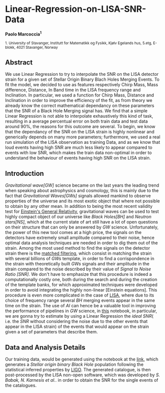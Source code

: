 # Linear-Regression-on-LISA-SNR-Data
**Paolo Marcoccia<sup>1</sup>**

<sub>1. University of Stavanger, Institutt for Matematikk og Fysikk, Kjølv Egelands hus, 5.etg, E-blokk, 4021 Stavanger, Norway </sub>   

## Abstract ##

We use Linear Regression to try to interpolate the SNR on the LISA detector strain for a given set of Stellar Origin Binary Blach Holes Merging Events.
To fit the model, we decided to use as features respectively Chirp Mass, Mass difference, Distance, In Band time in the LISA frequency range and Inclination.
In particular, we used a function for Chirp Mass, Distance and Inclination in order to improve the efficiency of the fit, as from theory we already know the correct mathematical dependancy on these parameters that the SNR of a Black Hole Merging signal has.
We find that a simple Linear Regression is not able to interpolate exhaustively this kind of task, resulting in a average percentual error on both train data and test data around 90%, the reasons for this outcome are several.
To begin, we know that the dependancy of the SNR on the LISA strain is highly nonlinear and generically depends on many more parameters;
furthermore, we used a real run simulation of the LISA observation as training Data, and as we know that loud events having high SNR are much less likely to appear compared to events with low SNR, which makes the train data non-optimal in order to understand the behaviour of events having high SNR on the LISA strain.

## Introduction ##

_Gravitational wave[GW]_ science became on the last years the leading trend when speaking about astrophysics and cosmology, this is mainly due to the fact that _Gravitational Waves[GWs]_ signals allowed mankind to observe properties of the universe and its most exotic object that where not possible to obtain by any other mean.
In addition to being the most recent validity test for [Einstein's General Relativity](https://arxiv.org/abs/1612.09309), gravitational waves can be used to test highly compact object of our universe like _Black Holes[BH]_ and _Neutron stars[NS]_, which at the current state of art still have a lot of open questions on their structure that can only be answered by _GW_ science.
Unfortunately, the power of this new tool comes at a high price, the signals on the detectors have extremely small amplitude compared to their noise, hence optimal data analysis techniques are needed in order to dig them out of the strain.
Among the most used method to find the signals on the detector strain there is the [matched filtering](https://arxiv.org/abs/gr-qc/9808076), which consist in matching the strain with several billions of _GWs_ template, in order to find a corrispondence in the strain with theoretically built _GWs_ signals and their amplitude in the strain compared to the noise described by their value of _Signal to Noise Ratio [SNR]_.
We don't have to emphasize that this procedure is indeed a computationally costly one, both during the search and during the creation of the template banks, for which approximated techniques were developed in order to avoid integrating the highly non-linear [Einstein equations].
This procedure is even more complicated in the case of [LISA](https://arxiv.org/abs/1702.00786), where due to its choice of frequency range several _BH_ merging events appear in the same time on the strain.
The use of _AI_ can hence be a valuable tool in improving the performance of pipelines in _GW_ science, in [this](https://github.com/KuZa91/Linear-Regressionon-LISA-SNR/blob/main/SNRLinearRegression.ipynb) notebook, in particular, we are gonna try to estimate by using a Linear Regression the _ideal SNR_( i.e. the _SNR_ without considering the noise due to the other events that appear in the LISA strain) of the events that would appear on the strain given a set of parameters that describe them.

## Data and Analysis Details ##

Our training data, would be generated using the notebook at the [link](https://github.com/KuZa91/Generating-a-BH-Merging-Catalogue/blob/master/BHCatalogV4.1.ipynb), which generates a _Stellar origin binary Black Hole_ population following the statistical inferred properties by [LIGO](https://arxiv.org/pdf/2010.14533.pdf).
The generated catalogue, is then post-processed by the LISA non-open software, which was developed by _S. Babak, N. Karnesis et al._. in order to obtain the SNR for the single events of the catalogues.
